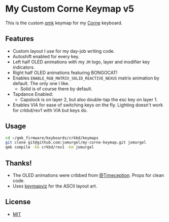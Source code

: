 # My Custom Corne Keymap v5
This is the custom [qmk](https://docs.qmk.fm/) keymap for my [Corne](https://github.com/foostan/crkbd) keyboard.

## Features
- Custom layout I use for my day-job writing code.
- Autoshift enabled for every key.
- Left half OLED animations with my `JM` logo, layer and modifier key indicators.
- Right half OLED animations featuring BONGOCAT!
- Enables `ENABLE_RGB_MATRIX_SOLID_REACTIVE_NEXUS` matrix animation by default. The only one I like.
  - Solid is of course there by default.
- Tapdance Enabled:
  - Capslock is on layer 2, but also double-tap the esc key on layer 1.
- Enables VIA for ease of switching keys on the fly. Lighting doesn't work for crkbd/rev1 with VIA but keys do.

## Usage
```bash
cd ~/qmk_firmware/keyboards/crkbd/keymaps
git clone git@github.com:jomurgel/my-corne-keymap.git jomurgel
qmk compile -kb crkbd/rev1 -km jomurgel
```

## Thanks!
- The OLED animations were cribbed from [@Timeception](https://github.com/Timception/Corne). Props for clean code.
- Uses [keymapviz](https://github.com/yskoht/keymapviz) for the ASCII layout art.

## License
- [MIT](./LICENSE)
